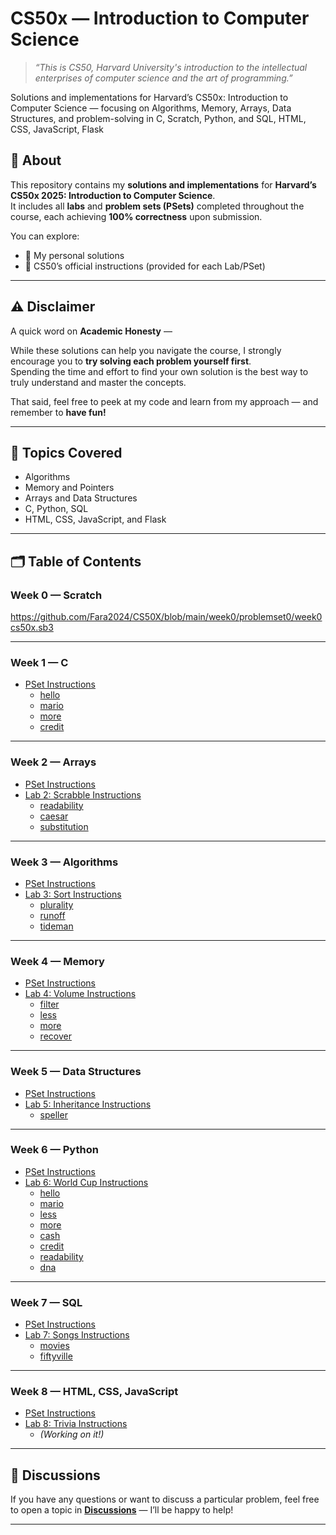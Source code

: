# CS50x — Introduction to Computer Science

> *“This is CS50, Harvard University's introduction to the intellectual enterprises of computer science and the art of programming.”*

Solutions and implementations for Harvard’s CS50x: Introduction to Computer Science — focusing on Algorithms, Memory, Arrays, Data Structures, and problem-solving in C, Scratch, Python, and SQL, HTML, CSS, JavaScript, Flask

## 📘 About

This repository contains my **solutions and implementations** for **Harvard’s CS50x 2025: Introduction to Computer Science**.  
It includes all **labs** and **problem sets (PSets)** completed throughout the course, each achieving **100% correctness** upon submission.

You can explore:
- 🔹 My personal solutions   
- 🔹 CS50’s official instructions (provided for each Lab/PSet)  

---

## ⚠️ Disclaimer

A quick word on **Academic Honesty** —  

While these solutions can help you navigate the course, I strongly encourage you to **try solving each problem yourself first**.  
Spending the time and effort to find your own solution is the best way to truly understand and master the concepts.  

That said, feel free to peek at my code and learn from my approach — and remember to **have fun!**

---

## 🧠 Topics Covered

- Algorithms  
- Memory and Pointers  
- Arrays and Data Structures  
- C, Python, SQL  
- HTML, CSS, JavaScript, and Flask  

---

## 🗂️ Table of Contents

### Week 0 — Scratch
https://github.com/Fara2024/CS50X/blob/main/week0/problemset0/week0cs50x.sb3

---

### Week 1 — C
- [PSet Instructions](#)  
  - [hello](#)  
  - [mario](#)  
  - [more](#)  
  - [credit](#)

---

### Week 2 — Arrays
- [PSet Instructions](#)  
- [Lab 2: Scrabble Instructions](#)  
  - [readability](#)  
  - [caesar](#)  
  - [substitution](#)

---

### Week 3 — Algorithms
- [PSet Instructions](#)  
- [Lab 3: Sort Instructions](#)  
  - [plurality](#)  
  - [runoff](#)  
  - [tideman](#)

---

### Week 4 — Memory
- [PSet Instructions](#)  
- [Lab 4: Volume Instructions](#)  
  - [filter](#)  
  - [less](#)  
  - [more](#)  
  - [recover](#)

---

### Week 5 — Data Structures
- [PSet Instructions](#)  
- [Lab 5: Inheritance Instructions](#)  
  - [speller](#)

---

### Week 6 — Python
- [PSet Instructions](#)  
- [Lab 6: World Cup Instructions](#)  
  - [hello](#)  
  - [mario](#)  
  - [less](#)  
  - [more](#)  
  - [cash](#)  
  - [credit](#)  
  - [readability](#)  
  - [dna](#)

---

### Week 7 — SQL
- [PSet Instructions](#)  
- [Lab 7: Songs Instructions](#)  
  - [movies](#)  
  - [fiftyville](#)

---

### Week 8 — HTML, CSS, JavaScript
- [PSet Instructions](#)  
- [Lab 8: Trivia Instructions](#)  
  - *(Working on it!)*

---

## 💬 Discussions

If you have any questions or want to discuss a particular problem, feel free to open a topic in **[Discussions](../../discussions)** — I’ll be happy to help!

---

